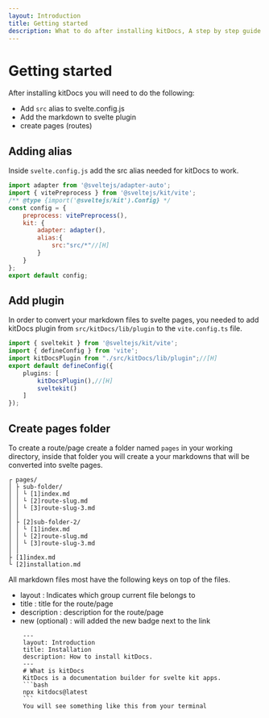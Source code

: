 ```yaml
---
layout: Introduction
title: Getting started
description: What to do after installing kitDocs, A step by step guide.
---
```


# Getting started
After installing kitDocs you will need to do the following:
- Add `src` alias to svelte.config.js
- Add the markdown to svelte plugin
- create pages (routes)

## Adding alias
Inside `svelte.config.js` add the src alias needed for kitDocs to work.
```js
import adapter from '@sveltejs/adapter-auto';
import { vitePreprocess } from '@sveltejs/kit/vite';
/** @type {import('@sveltejs/kit').Config} */
const config = {
	preprocess: vitePreprocess(),
	kit: {
		adapter: adapter(),
		alias:{
            src:"src/*"//[H]
        }
	}
};
export default config;
```

## Add plugin
In order to convert your markdown files to svelte pages, you needed to add kitDocs plugin from 
`src/kitDocs/lib/plugin` to the `vite.config.ts` file.
```ts
import { sveltekit } from '@sveltejs/kit/vite';
import { defineConfig } from 'vite';
import kitDocsPlugin from "./src/kitDocs/lib/plugin";//[H]
export default defineConfig({
	plugins: [
        kitDocsPlugin(),//[H]
        sveltekit()
    ]
});
```

## Create pages folder
To create a route/page create a folder named `pages` in your working directory, 
inside that folder you will create a your markdowns that will be converted into svelte pages.
```text
┌ pages/
│ ├ sub-folder/
│ │ └ [1]index.md
│ │ └ [2]route-slug.md
│ │ └ [3]route-slug-3.md
│ │
│ ├ [2]sub-folder-2/
│ │ └ [1]index.md
│ │ └ [2]route-slug.md
│ │ └ [3]route-slug-3.md
│ │
├ [1]index.md
└ [2]installation.md
```
All markdown files most have the following keys on top of the files.
- layout : Indicates which group current file belongs to
- title : title for the route/page
- description : description for the route/page
- new (optional) : will added the new badge next to the link
```text
    ---
    layout: Introduction
    title: Installation
    description: How to install kitDocs.
    ---
    # What is kitDocs
    KitDocs is a documentation builder for svelte kit apps.
    ```bash
    npx kitdocs@latest
    ```
    You will see something like this from your terminal
```